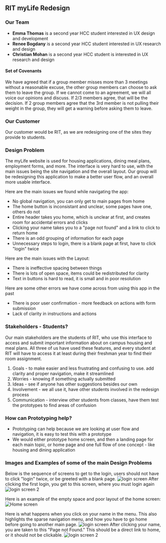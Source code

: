 ## RIT myLife Redesign

### Our Team
- **Emma Thomas** is a second year HCC student interested in UX design and development
- **Renee Bogdany** is a second year HCC student interested in UX research and design
- **Christian Mohan** is a second year HCC student is interested in UX research and design

#### Set of Covenants
We have agreed that if a group member misses more than 3 meetings without a reasonable excuse, the other group members can choose to ask them to leave the group. If we cannot come to an agreement, we will all voice our opinions and discuss. If 2/3 members agree, that will be the decision. If 2 group members agree that the 3rd member is not pulling their weight in the group, they will get a warning before asking them to leave.

### Our Customer
Our customer would be RIT, as we are redesigning one of the sites they provide to students.

### Design Problem
The myLife website is used for housing applications, dining meal plans, employment forms, and more. The interface is very hard to use, with the main issues being the site navigation and the overall layout. Our group will be redesigning this application to make a better user flow, and an overall more usable interface.

Here are the main issues we found while navigating the app:
- No global navigation, you can only get to main pages from home
- The home button is inconsistant and unclear, some pages have one, others do not
- Entire header takes you home, which is unclear at first, and creates room for accidental errors and clicks
- Clicking your name takes you to a "page not found" and a link to click to return home
- There is an odd grouping of information for each page
- Unnecessary steps to login, there is a blank page at first, have to click "login" twice

Here are the main issues with the Layout:
- There is ineffective spacing between things
- There is lots of open space, items could be redistributed for clarity
- Text in buttons is hard to read, it is small and in poor resolution

Here are some other errors we have come across from using this app in the past
- There is poor user confirmation - more feedback on actions with form submission
- Lack of clarity in instructions and actions

### Stakeholders - Students?
Our main stakeholders are the students of RIT, who use this interface to access and submit important information about on campus housing and meal plans. All three of us have used these features, and every student at RIT will have to access it at least during their freshman year to find their room assignment.

1. Goals - to make easier and less frustrating and confusing to use. add clarity and proper navigation, make it streamlined
2. Worries - knowing if something actually submitted
3. Ideas - see if anyone has other suggestions besides our own
4. Involvement - we all use it, have other students involved in the redesign process
5. Communication - interview other students from classes, have them test the prototypes to find areas of confusion

### How can Prototyping help?
- Prototyping can help because we are looking at user flow and navigation, it is easy to test this with a prototype
- We would either prototype home screen, and then a landing page for each main topic, or home page and one full flow of one concept - like housing and dining application

### Images and Examples of some of the main Design Problems
Below is the sequence of screens to get to the login, users should not have to click "login" twice, or be greeted with a blank page.
![login screen](https://emmathomas36.github.io/iste264group7/login.png)
After clicking the first login, you get to this screen, where you must login again
![login screen 2](https://emmathomas36.github.io/iste264group7/login2.png)

Here is an example of the empty space and poor layout of the home screen:
![Home screen](https://emmathomas36.github.io/iste264group7/homescreen.png)

Here is what happens when you click on your name in the menu. This also highlights the sparse navigation menu, and how you have to go home before going to another main page.
![login screen](https://emmathomas36.github.io/iste264group7/menuscreen.png)
After clicking your name, you are taken to this "Page not Found." This should be a direct link to home, or it should not be clickable.
![login screen 2](https://emmathomas36.github.io/iste264group7/pagenotfound.png)

